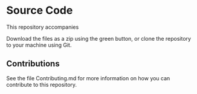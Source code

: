 # Source Code

This repository accompanies 

Download the files as a zip using the green button, or clone the repository to your machine using Git.


## Contributions

See the file Contributing.md for more information on how you can contribute to this repository.
